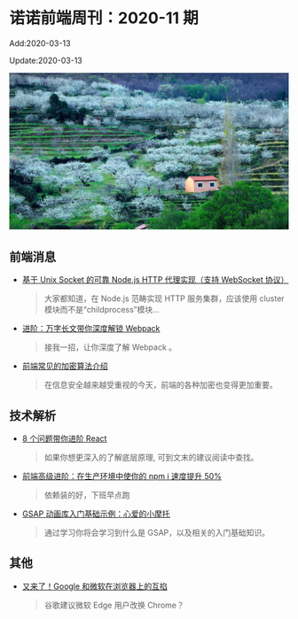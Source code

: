 <!--
 * @Description: weekly-11
 * @Author: zoeblow
 * @Email: wangfuyuan@nnuo.com
 * @Date: 2020-03-13 16:06:14
 * @LastEditors: zoeblow
 * @LastEditTime: 2020-03-13 16:27:59
 * @FilePath: \nuofe-weekly\2020\weekly-11.md
 -->

# 诺诺前端周刊：2020-11 期

Add:2020-03-13

Update:2020-03-13

![202011](../images/2020/202011.jpg)

## 前端消息

- [基于 Unix Socket 的可靠 Node.js HTTP 代理实现（支持 WebSocket 协议）](https://mp.weixin.qq.com/s/SiBVU3NzrSCcd_clpeOXfw)

  > 大家都知道，在 Node.js 范畴实现 HTTP 服务集群，应该使用 cluster 模块而不是“childprocess”模块...

- [进阶：万字长文带你深度解锁 Webpack](https://mp.weixin.qq.com/s/9XGaw2TmGbGolNKM1eJ4wQ)

  > 接我一招，让你深度了解 Webpack 。

- [前端常见的加密算法介绍](https://segmentfault.com/a/1190000022000598)

  > 在信息安全越来越受重视的今天，前端的各种加密也变得更加重要。

## 技术解析

- [8 个问题带你进阶 React](https://mp.weixin.qq.com/s/9xWS-rMgMFIDjly9vB70Yw)

  > 如果你想更深入的了解底层原理, 可到文末的建议阅读中查找。

- [前端高级进阶：在生产环境中使你的 npm i 速度提升 50%](https://mp.weixin.qq.com/s/nf9P4byBvHzT2Wlwu09kuQ)

  > 依赖装的好，下班早点跑

- [GSAP 动画库入门基础示例：心爱的小摩托](https://mp.weixin.qq.com/s/xgUGFnKz4wEeJWWbKtz7Ig)

  > 通过学习你将会学习到什么是 GSAP，以及相关的入门基础知识。

<!--
## 业界新闻

- [ESLint v7.0.0 将会有哪些新功能？](https://mp.weixin.qq.com/s/YsR9NGIUyBANFUxceJdfqw)

  > 最近，ESLint 开始发布 v7.0.0 的 alpha 版本

-->

## 其他

- [又来了！Google 和微软在浏览器上的互掐](https://mp.weixin.qq.com/s/kqB19kP6Qow_kEmO6-Z7NQ)

  > 谷歌建议微软 Edge 用户改换 Chrome？
